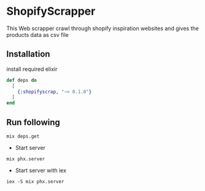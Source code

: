 # ShopifyScrapper

This Web scrapper crawl through shopify inspiration websites and gives the products data as csv file 

## Installation
install required elixir

```elixir
def deps do
  [
    {:shopifyscrap, "~> 0.1.0"}
  ]
end
```
## Run following
```
mix deps.get
```
- Start server
```
mix phx.server
```
- Start server with iex
```
iex -S mix phx.server
```